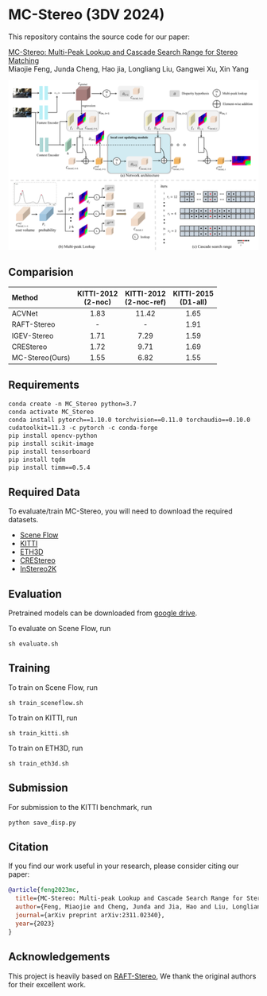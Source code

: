 # MC-Stereo (3DV 2024)

This repository contains the source code for our paper:

[MC-Stereo: Multi-Peak Lookup and Cascade Search Range for Stereo Matching](https://arxiv.org/pdf/2311.02340.pdf)<br/>
Miaojie Feng, Junda Cheng, Hao jia, Longliang Liu, Gangwei Xu, Xin Yang<br/>

<img src="./images/MC-Stereo.png">

[//]: # (<img src="./images/vis_kitti.png">)

## Comparision

| Method | KITTI-2012<br>(2-noc) | KITTI-2012<br>(2-noc-ref) | KITTI-2015<br>(D1-all) |
|:---------------------------------- |:---------------------:|:-------------------------:|:----------------------:|
| ACVNet                             | 1.83                  | 11.42                     | 1.65                   |
| RAFT-Stereo                        | -                     | -                         | 1.91                   |
| IGEV-Stereo                        | 1.71                  | 7.29                      | 1.59                   |
| CREStereo                          | 1.72                  | 9.71                      | 1.69                   |
| MC-Stereo(Ours)                    | 1.55                  | 6.82                      | 1.55                   |

## Requirements

```
conda create -n MC_Stereo python=3.7
conda activate MC_Stereo
conda install pytorch==1.10.0 torchvision==0.11.0 torchaudio==0.10.0 cudatoolkit=11.3 -c pytorch -c conda-forge
pip install opencv-python
pip install scikit-image
pip install tensorboard
pip install tqdm
pip install timm==0.5.4
```

## Required Data

To evaluate/train MC-Stereo, you will need to download the required datasets.

* [Scene Flow](https://lmb.informatik.uni-freiburg.de/resources/datasets/SceneFlowDatasets.en.html)
* [KITTI](http://www.cvlibs.net/datasets/kitti/eval_scene_flow.php?benchmark=stereo)
* [ETH3D](https://www.eth3d.net/datasets#low-res-two-view-test-data)
* [CREStereo](https://github.com/megvii-research/CREStereo/tree/master)
* [InStereo2K](https://github.com/YuhuaXu/StereoDataset)

## Evaluation
Pretrained models can be downloaded from [google drive](https://drive.google.com/drive/folders/1WJiZxZtDnrsN1jIvbASCaLzUwbmf_0NT?usp=drive_link).

To evaluate on Scene Flow, run

```Shell
sh evaluate.sh
```

## Training

To train on Scene Flow, run

```Shell
sh train_sceneflow.sh
```

To train on KITTI, run

```Shell
sh train_kitti.sh
```

To train on ETH3D, run

```Shell
sh train_eth3d.sh
```

## Submission

For submission to the KITTI benchmark, run

```Shell
python save_disp.py
```

## Citation

If you find our work useful in your research, please consider citing our paper:

```bibtex
@article{feng2023mc,
  title={MC-Stereo: Multi-peak Lookup and Cascade Search Range for Stereo Matching},
  author={Feng, Miaojie and Cheng, Junda and Jia, Hao and Liu, Longliang and Xu, Gangwei and Yang, Xin},
  journal={arXiv preprint arXiv:2311.02340},
  year={2023}
}
```

## Acknowledgements

This project is heavily based on [RAFT-Stereo](https://github.com/princeton-vl/RAFT-Stereo), We thank the original authors for their excellent work.
